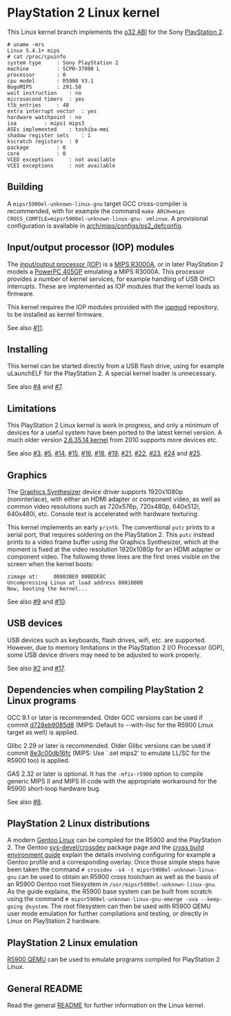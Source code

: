 # PlayStation 2 Linux kernel

This Linux kernel branch implements the [o32 ABI](https://www.linux-mips.org/wiki/MIPS_ABI_History) for the Sony [PlayStation 2](https://en.wikipedia.org/wiki/PlayStation_2).

```
# uname -mrs
Linux 5.4.1+ mips
# cat /proc/cpuinfo
system type		: Sony PlayStation 2
machine			: SCPH-37000 L
processor		: 0
cpu model		: R5900 V3.1
BogoMIPS		: 291.58
wait instruction	: no
microsecond timers	: yes
tlb_entries		: 48
extra interrupt vector	: yes
hardware watchpoint	: no
isa			: mips1 mips3
ASEs implemented	: toshiba-mmi
shadow register sets	: 1
kscratch registers	: 0
package			: 0
core			: 0
VCED exceptions		: not available
VCEI exceptions		: not available
```

## Building

A `mipsr5900el-unknown-linux-gnu` target GCC cross-compiler is recommended, with for example the command `make ARCH=mips CROSS_COMPILE=mipsr5900el-unknown-linux-gnu- vmlinux`. A provisional configuration is available in [arch/mips/configs/ps2_defconfig](arch/mips/configs/ps2_defconfig).

## Input/output processor (IOP) modules

The [input/output processor (IOP)](https://en.wikipedia.org/wiki/PlayStation_2_technical_specifications#I/O_processor) is a [MIPS R3000A](https://en.wikipedia.org/wiki/R3000), or in later PlayStation 2 models a [PowerPC 405GP](https://en.wikipedia.org/wiki/PowerPC_400#PowerPC_405) emulating a MIPS R3000A. This processor provides a number of kernel services, for example handling of USB OHCI interrupts. These are implemented as IOP modules that the kernel loads as firmware.

This kernel requires the IOP modules provided with the [iopmod](https://github.com/frno7/iopmod) repository, to be installed as kernel firmware.

See also [#11](https://github.com/frno7/linux/issues/11).

## Installing

This kernel can be started directly from a USB flash drive, using for example uLaunchELF for the PlayStation 2. A special kernel loader is unnecessary.

See also [#4](https://github.com/frno7/linux/issues/4) and [#7](https://github.com/frno7/linux/issues/7).

## Limitations

This PlayStation 2 Linux kernel is work in progress, and only a minimum of devices for a useful system have been ported to the latest kernel version. A much older version [2.6.35.14 kernel](https://github.com/frno7/linux/tree/ps2-v2.6.35.14) from 2010 supports more devices etc.

See also [#3](https://github.com/frno7/linux/issues/3), [#5](https://github.com/frno7/linux/issues/5), [#14](https://github.com/frno7/linux/issues/14), [#15](https://github.com/frno7/linux/issues/15), [#16](https://github.com/frno7/linux/issues/16), [#18](https://github.com/frno7/linux/issues/18), [#19](https://github.com/frno7/linux/issues/19), [#21](https://github.com/frno7/linux/issues/21), [#22](https://github.com/frno7/linux/issues/22), [#23](https://github.com/frno7/linux/issues/23), [#24](https://github.com/frno7/linux/issues/24) and [#25](https://github.com/frno7/linux/issues/25).

## Graphics

The [Graphics Synthesizer](https://en.wikipedia.org/wiki/PlayStation_2_technical_specifications#Graphics_processing_unit) device driver supports 1920x1080p (noninterlace), with either an HDMI adapter or component video, as well as common video resolutions such as 720x576p, 720x480p, 640x512i, 640x480i, etc. Console text is accelerated with hardware texturing.

This kernel implements an early `printk`. The conventional `putc` prints to a serial port, that requires soldering on the PlayStation 2. This `putc` instead prints to a video frame buffer using the Graphics Synthesizer, which at the moment is fixed at the video resolution 1920x1080p for an HDMI adapter or component video. The following three lines are the first ones visible on the screen when the kernel boots:

```
zimage at:     00803BE0 00BDDE8C
Uncompressing Linux at load address 80010000
Now, booting the kernel...
```

See also [#9](https://github.com/frno7/linux/issues/9) and [#10](https://github.com/frno7/linux/issues/10).

## USB devices

USB devices such as keyboards, flash drives, wifi, etc. are supported. However, due to memory limitations in the PlayStation 2 I/O Processor (IOP), some USB device drivers may need to be adjusted to work properly.

See also [#2](https://github.com/frno7/linux/issues/2) and
[#17](https://github.com/frno7/linux/issues/17).

## Dependencies when compiling PlayStation 2 Linux programs

GCC 9.1 or later is recommended. Older GCC versions can be used if commit [d728eb9085d8](https://gcc.gnu.org/git/?p=gcc.git;a=commit;h=d728eb9085d8) (MIPS: Default to --with-llsc for the R5900 Linux target as well) is applied.

Glibc 2.29 or later is recommended. Older Glibc versions can be used if commit [8e3c00db16fc](https://sourceware.org/git/?p=glibc.git;a=commit;h=8e3c00db16fc) (MIPS: Use `.set mips2' to emulate LL/SC for the R5900 too) is applied.

GAS 2.32 or later is optional. It has the `-mfix-r5900` option to compile generic MIPS II and MIPS III code with the appropriate workaround for the R5900 short-loop hardware bug.

See also [#8](https://github.com/frno7/linux/issues/8).

## PlayStation 2 Linux distributions

A modern [Gentoo Linux](https://gentoo.org/) can be compiled for the R5900 and the PlayStation 2. The Gentoo [sys-devel/crossdev](https://wiki.gentoo.org/wiki/Crossdev) package page and the [cross build environment guide](https://wiki.gentoo.org/wiki/Cross_build_environment) explain the details involving configuring for example a Gentoo profile and a corresponding overlay. Once those simple steps have been taken the command `# crossdev -s4 -t mipsr5900el-unknown-linux-gnu` can be used to obtain an R5900 cross toolchain as well as the basis of an R5900 Gentoo root filesystem in `/usr/mipsr5900el-unknown-linux-gnu`. As the guide explains, the R5900 base system can be built from scratch using the command `# mipsr5900el-unknown-linux-gnu-emerge -uva --keep-going @system`. The root filesystem can then be used with R5900 QEMU user mode emulation for further compilations and testing, or directly in Linux on PlayStation 2 hardware.

## PlayStation 2 Linux emulation

[R5900 QEMU](https://github.com/frno7/qemu) can be used to emulate programs compiled for PlayStation 2 Linux.

## General README

Read the general [README](README) for further information on the Linux kernel.
